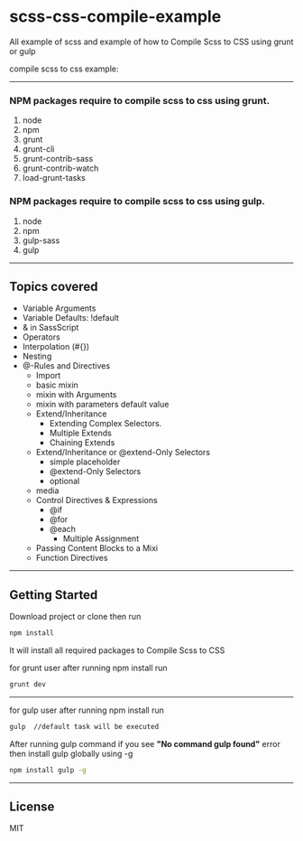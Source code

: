 # scss-css-compile-example
All example of scss and example of how to Compile Scss to CSS using grunt or gulp

compile scss to css example:

---

### NPM packages require to compile scss to css using grunt.

1. node
2. npm
3. grunt
4. grunt-cli
5. grunt-contrib-sass
6. grunt-contrib-watch
7. load-grunt-tasks

### NPM packages require to compile scss to css using gulp.

1. node
2. npm
3. gulp-sass
4. gulp
---

## Topics covered

 -  Variable Arguments
 -  Variable Defaults: !default
 -  & in SassScript
 -  Operators
 -  Interpolation (#{})
 -  Nesting
 -  @-Rules and Directives
     -  Import
     -  basic mixin
     -  mixin with Arguments
     -  mixin with parameters default value
     -  Extend/Inheritance
         -  Extending Complex Selectors.
         -  Multiple Extends
         -  Chaining Extends
     -  Extend/Inheritance or @extend-Only Selectors 
         -  simple placeholder
         -  @extend-Only Selectors
         -  optional
     -  media  
     -  Control Directives & Expressions
        -  @if
        -  @for
        -  @each
            - Multiple Assignment
     -  Passing Content Blocks to a Mixi
     - Function Directives        

---

## Getting Started

Download project or clone then run

```sh
npm install
```
It will install all required packages to Compile Scss to CSS

for grunt user after running npm install run

```sh
grunt dev
```
---
for gulp user after running npm install run

```sh
gulp  //default task will be executed
```

After running gulp command if you see **"No command gulp found"** error then install gulp globally using -g 

```sh
npm install gulp -g 
```

---

License
----


MIT
